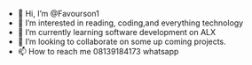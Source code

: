 - 👋 Hi, I’m @Favourson1
- 👀 I’m interested in reading, coding,and everything technology
- 🌱 I’m currently learning software development on ALX
- 💞️ I’m looking to collaborate on some up coming projects.
- 📫 How to reach me 08139184173 whatsapp

<!---
Favourson1/Favourson1 is a ✨ special ✨ repository because its `README.md` (this file) appears on your GitHub profile.
You can click the Preview link to take a look at your changes.
--->
